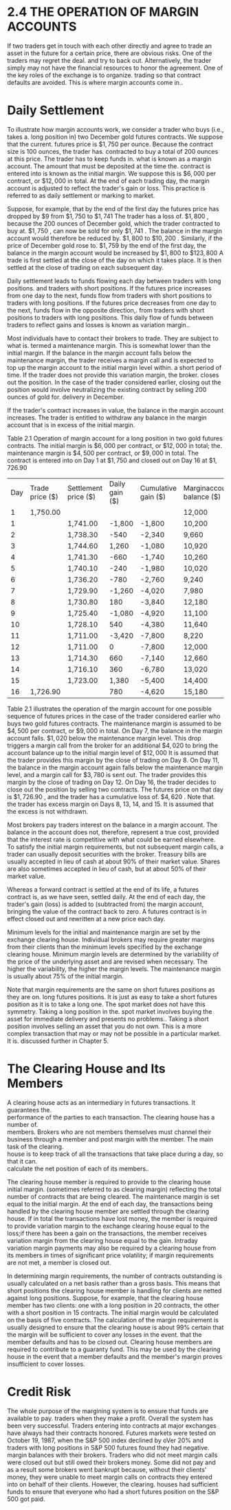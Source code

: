 # 2.4 THE OPERATION OF MARGIN ACCOUNTS  

If two traders get in touch with each other directly and agree to trade an asset in the future for a certain price, there are obvious risks. One of the traders may regret the deal. and try to back out. Alternatively, the trader simply may not have the financial resources to honor the agreement. One of the key roles of the exchange is to organize. trading so that contract defaults are avoided. This is where margin accounts come in..  

# Daily Settlement  

To illustrate how margin accounts work, we consider a trader who buys (i.e., takes a. long position in) two December gold futures contracts. We suppose that the current. futures price is $\$1,750$ per ounce. Because the contract size is 100 ounces, the trader has. contracted to buy a total of 200 ounces at this price. The trader has to keep funds in. what is known as a margin account. The amount that must be deposited at the time the. contract is entered into is known as the initial margin. We suppose this is $\$6,000$ per contract, or $\$12,000$ in total. At the end of each trading day, the margin account is adjusted to reflect the trader's gain or loss. This practice is referred to as daily settlement or marking to market.  

Suppose, for example, that by the end of the first day the futures price has dropped by $\$9$ from $\$1,750$ to $\$1,741$ The trader has a loss of. $\$1,800$ , because the 200 ounces of December gold, which the trader contracted to buy at. $\$1,750$ , can now be sold for only $\$1,741$ . The balance in the margin account would therefore be reduced by. $\$1,800$ to $\$10,200$ . Similarly, if the price of December gold rose to. $\$1,759$ by the end of the first day, the balance in the margin account would be increased by $\$1,800$ to $\$123,800$ A trade is first settled at the close of the day on which it takes place. It is then settled at the close of trading on each subsequent day.  

Daily settlement leads to funds flowing each day between traders with long positions. and traders with short positions. If the futures price increases from one day to the next, funds flow from traders with short positions to traders with long positions. If the futures price decreases from one day to the next, funds flow in the opposite direction,. from traders with short positions to traders with long positions. This daily flow of funds between traders to reflect gains and losses is known as variation margin..  

Most individuals have to contact their brokers to trade. They are subject to what is. termed a maintenance margin. This is somewhat lower than the initial margin. If the balance in the margin account falls below the maintenance margin, the trader receives a margin call and is expected to top up the margin account to the initial margin level within. a short period of time. If the trader does not provide this variation margin, the broker. closes out the position. In the case of the trader considered earlier, closing out the position would involve neutralizing the existing contract by selling 200 ounces of gold for. delivery in December.  

If the trader's contract increases in value, the balance in the margin account increases. The trader is entitled to withdraw any balance in the margin account that is in excess of the initial margin.  

Table 2.1  Operation of margin account for a long position in two gold futures contracts. The initial margin is $\$6,000$ per contract, or $\$12,000$ in total; the. maintenance margin is $\$4,500$ per contract, or $\$9,000$ in total. The contract is entered into on Day 1 at $\$1,750$ and closed out on Day 16 at $\$1,726.90$   


<html><body><table><tr><td>Day</td><td>Trade price ($)</td><td>Settlement price ($)</td><td>Daily gain ($)</td><td>Cumulative gain ($)</td><td>Marginaccount balance ($)</td><td>Margin call ($)</td></tr><tr><td>1</td><td>1,750.00</td><td></td><td></td><td></td><td>12,000</td><td></td></tr><tr><td>1</td><td></td><td>1,741.00</td><td>-1,800</td><td>-1,800</td><td>10,200</td><td></td></tr><tr><td>2</td><td></td><td>1,738.30</td><td>-540</td><td>-2,340</td><td>9,660</td><td></td></tr><tr><td>3</td><td></td><td>1,744.60</td><td>1,260</td><td>-1,080</td><td>10,920</td><td></td></tr><tr><td>4</td><td></td><td>1,741.30</td><td>-660</td><td>-1,740</td><td>10,260</td><td></td></tr><tr><td>5</td><td></td><td>1,740.10</td><td>-240</td><td>-1,980</td><td>10,020</td><td></td></tr><tr><td>6</td><td></td><td>1,736.20</td><td>-780</td><td>-2,760</td><td>9,240</td><td></td></tr><tr><td>7</td><td></td><td>1,729.90</td><td>-1,260</td><td>-4,020</td><td>7,980</td><td>4,020</td></tr><tr><td>8</td><td></td><td>1,730.80</td><td>180</td><td>-3,840</td><td>12,180</td><td></td></tr><tr><td>9</td><td></td><td>1,725.40</td><td>-1,080</td><td>-4,920</td><td>11,100</td><td></td></tr><tr><td>10</td><td></td><td>1,728.10</td><td>540</td><td>-4,380</td><td>11,640</td><td></td></tr><tr><td>11</td><td></td><td>1,711.00</td><td>-3,420</td><td>-7,800</td><td>8,220</td><td>3,780</td></tr><tr><td>12</td><td></td><td>1,711.00</td><td>0</td><td>-7,800</td><td>12,000</td><td></td></tr><tr><td>13</td><td></td><td>1,714.30</td><td>660</td><td>-7,140</td><td>12,660</td><td></td></tr><tr><td>14</td><td></td><td>1,716.10</td><td>360</td><td>-6,780</td><td>13,020</td><td></td></tr><tr><td>15</td><td></td><td>1,723.00</td><td>1,380</td><td>-5,400</td><td>14,400</td><td></td></tr><tr><td>16</td><td>1,726.90</td><td></td><td>780</td><td>-4,620</td><td>15,180</td><td></td></tr></table></body></html>  

Table 2.1 illustrates the operation of the margin account for one possible sequence of futures prices in the case of the trader considered earlier who buys two gold futures contracts. The maintenance margin is assumed to be $\$4,500$ per contract, or $\$9,000$ in total. On Day 7, the balance in the margin account falls. $\$1,020$ below the maintenance margin level. This drop triggers a margin call from the broker for an additional $\$4,020$ to bring the account balance up to the initial margin level of $\$12,000$ It is assumed that the trader provides this margin by the close of trading on Day 8. On Day 11, the balance in the margin account again falls below the maintenance margin level, and a margin call for $\$3,780$ is sent out. The trader provides this margin by the close of trading on Day 12. On Day 16, the trader decides to close out the position by selling two contracts. The futures price on that day is $\$1,726.90$ , and the trader has a cumulative loss of. $\$4,620$ . Note that. the trader has excess margin on Days 8, 13, 14, and 15. It is assumed that the excess is not withdrawn.  

Most brokers pay traders interest on the balance in a margin account. The balance in the account does not, therefore, represent a true cost, provided that the interest rate is competitive with what could be earned elsewhere. To satisfy the initial margin requirements, but not subsequent margin calls, a trader can usually deposit securities with the broker. Treasury bills are usually accepted in lieu of cash at about $90\%$ of their market value. Shares are also sometimes accepted in lieu of cash, but at about $50\%$ of their market value.  

Whereas a forward contract is settled at the end of its life, a futures contract is, as we have seen, settled daily. At the end of each day, the trader's gain (loss) is added to (subtracted from) the margin account, bringing the value of the contract back to zero. A futures contract is in effect closed out and rewritten at a new price each day.  

Minimum levels for the initial and maintenance margin are set by the exchange clearing house. Individual brokers may require greater margins from their clients than the minimum levels specified by the exchange clearing house. Minimum margin levels are determined by the variability of the price of the underlying asset and are revised when necessary. The higher the variability, the higher the margin levels. The maintenance margin is usually about $75\%$ of the initial margin.  

Note that margin requirements are the same on short futures positions as they are on. long futures positions. It is just as easy to take a short futures position as it is to take a long one. The spot market does not have this symmetry. Taking a long position in the. spot market involves buying the asset for immediate delivery and presents no problems.. Taking a short position involves selling an asset that you do not own. This is a more complex transaction that may or may not be possible in a particular market. It is. discussed further in Chapter 5.  

# The Clearing House and Its Members  

A clearing house acts as an intermediary in futures transactions. It guarantees the.   
performance of the parties to each transaction. The clearing house has a number of.   
members. Brokers who are not members themselves must channel their business through a member and post margin with the member. The main task of the clearing.   
house is to keep track of all the transactions that take place during a day, so that it can.   
calculate the net position of each of its members..  

The clearing house member is required to provide to the clearing house initial margin. (sometimes referred to as clearing margin) reflecting the total number of contracts that are being cleared. The maintenance margin is set equal to the initial margin. At the end of each day, the transactions being handled by the clearing house member are settled through the clearing house. If in total the transactions have lost money, the member is required to provide variation margin to the exchange clearing house equal to the loss;if there has been a gain on the transactions, the member receives variation margin from the clearing house equal to the gain. Intraday variation margin payments may also be required by a clearing house from its members in times of significant price volatility; if margin requirements are not met, a member is closed out.  

In determining margin requirements, the number of contracts outstanding is usually calculated on a net basis rather than a gross basis. This means that short positions the clearing house member is handling for clients are netted against long positions. Suppose, for example, that the clearing house member has two clients: one with a long position in 20 contracts, the other with a short position in 15 contracts. The initial margin would be calculated on the basis of five contracts. The calculation of the margin requirement is usually designed to ensure that the clearing house is about $99\%$ certain that the margin will be sufficient to cover any losses in the event. that the member defaults and has to be closed out. Clearing house members are required to contribute to a guaranty fund. This may be used by the clearing house in the event that a member defaults and the member's margin proves insufficient to cover losses.  

# Credit Risk  

The whole purpose of the margining system is to ensure that funds are available to pay. traders when they make a profit. Overall the system has been very successful. Traders entering into contracts at major exchanges have always had their contracts honored. Futures markets were tested on October 19, 1987, when the S&P 500 index declined by oVer $20\%$ and traders with long positions in S&P 500 futures found they had negative. margin balances with their brokers. Traders who did not meet margin calls were closed out but still owed their brokers money. Some did not pay and as a result some brokers went bankrupt because, without their clients' money, they were unable to meet margin calls on contracts they entered into on behalf of their clients. However, the clearing. houses had sufficient funds to ensure that everyone who had a short futures position on the S&P 500 got paid.  
